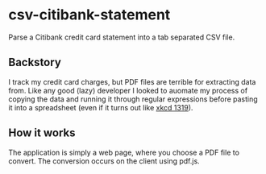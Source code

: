 # csv-citibank-statement
Parse a Citibank credit card statement into a tab separated CSV file.

## Backstory
I track my credit card charges, but PDF files are terrible for extracting data from. Like any good (lazy) developer I looked to auomate my process of copying the data and running it through regular expressions before pasting it into a spreadsheet (even if it turns out like [xkcd 1319](http://xkcd.com/1319/)).

## How it works
The application is simply a web page, where you choose a PDF file to convert. The conversion occurs on the client using pdf.js.
